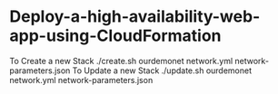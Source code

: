 # Deploy-a-high-availability-web-app-using-CloudFormation
To Create a new Stack
 ./create.sh ourdemonet network.yml  network-parameters.json 
 To Update a new Stack
 ./update.sh ourdemonet network.yml  network-parameters.json 

